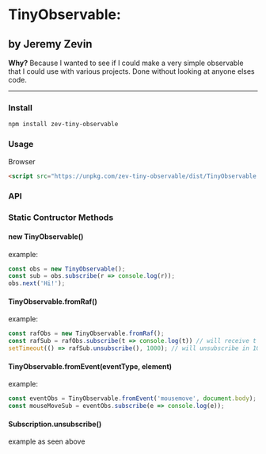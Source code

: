 # TinyObservable:
## by Jeremy Zevin
**Why?** Because I wanted to see if I could make a very simple observable that I could use with various projects. Done without looking at anyone elses code.
___
### Install
`npm install zev-tiny-observable`
### Usage
Browser
```html
<script src="https://unpkg.com/zev-tiny-observable/dist/TinyObservable.min.js"></script>
```

### API
### Static Contructor Methods
#### new TinyObservable()
example:
```javascript
const obs = new TinyObservable();
const sub = obs.subscribe(r => console.log(r));
obs.next('Hi!');
```
#### TinyObservable.fromRaf()
example:
```javascript
const rafObs = new TinyObservable.fromRaf();
const rafSub = rafObs.subscribe(t => console.log(t)) // will receive t from window.requestAnimationFrame
setTimeout(() => rafSub.unsubscribe(), 1000); // will unsubscribe in 1000ms
```

#### TinyObservable.fromEvent(eventType, element)
example:
```javascript
const eventObs = TinyObservable.fromEvent('mousemove', document.body);
const mouseMoveSub = eventObs.subscribe(e => console.log(e));
```

#### Subscription.unsubscribe()
example as seen above